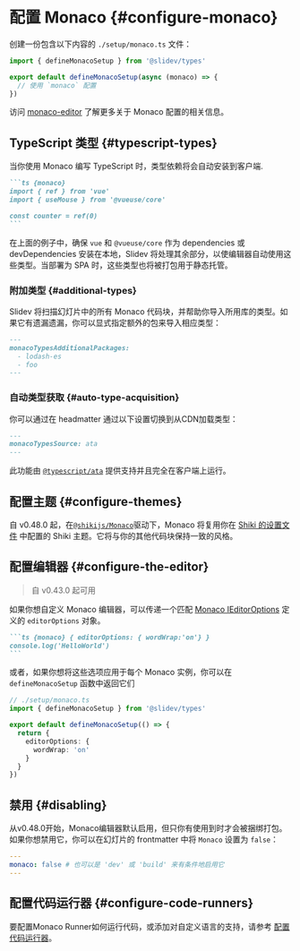 # 配置 Monaco {#configure-monaco}

<Environment type="client" />

创建一份包含以下内容的 `./setup/monaco.ts` 文件：

```ts twoslash
import { defineMonacoSetup } from '@slidev/types'

export default defineMonacoSetup(async (monaco) => {
  // 使用 `monaco` 配置
})
```

访问 [monaco-editor](https://github.com/Microsoft/monaco-editor) 了解更多关于 Monaco 配置的相关信息。

## TypeScript 类型 {#typescript-types}

当你使用 Monaco 编写 TypeScript 时，类型依赖将会自动安装到客户端.

````md
```ts {monaco}
import { ref } from 'vue'
import { useMouse } from '@vueuse/core'

const counter = ref(0)
```
````

在上面的例子中，确保 `vue` 和 `@vueuse/core` 作为 dependencies 或 devDependencies 安装在本地，Slidev 将处理其余部分，以使编辑器自动使用这些类型。当部署为 SPA 时，这些类型也将被打包用于静态托管。


### 附加类型 {#additional-types}

Slidev 将扫描幻灯片中的所有 Monaco 代码块，并帮助你导入所用库的类型。如果它有遗漏遗漏，你可以显式指定额外的包来导入相应类型：


```md
---
monacoTypesAdditionalPackages:
  - lodash-es
  - foo
---
```

### 自动类型获取 {#auto-type-acquisition}

你可以通过在 headmatter 通过以下设置切换到从CDN加载类型：

```md
---
monacoTypesSource: ata
---
```

此功能由 [`@typescript/ata`](https://github.com/microsoft/TypeScript-Website/tree/v2/packages/ata) 提供支持并且完全在客户端上运行。


## 配置主题 {#configure-themes}

自 v0.48.0 起，在[`@shikijs/Monaco`](https://shiki.style/packages/monaco)驱动下，Monaco 将复用你在 [Shiki 的设置文件](/custom/config-highlighter#configure-shiki) 中配置的 Shiki 主题。它将与你的其他代码块保持一致的风格。

## 配置编辑器 {#configure-the-editor}

> 自 v0.43.0 起可用

如果你想自定义 Monaco 编辑器，可以传递一个匹配 [Monaco IEditorOptions](https://microsoft.github.io/monaco-editor/docs.html#interfaces/editor.IEditorOptions.html) 定义的 `editorOptions` 对象。


````md
```ts {monaco} { editorOptions: { wordWrap:'on'} }
console.log('HelloWorld')
```
````

或者，如果你想将这些选项应用于每个 Monaco 实例，你可以在 `defineMonacoSetup` 函数中返回它们

```ts twoslash
// ./setup/monaco.ts
import { defineMonacoSetup } from '@slidev/types'

export default defineMonacoSetup(() => {
  return {
    editorOptions: {
      wordWrap: 'on'
    }
  }
})
```

## 禁用 {#disabling}

从v0.48.0开始，Monaco编辑器默认启用，但只你有使用到时才会被捆绑打包。如果你想禁用它，你可以在幻灯片的 frontmatter 中将 `Monaco` 设置为 `false`：

```yaml
---
monaco: false # 也可以是 'dev' 或 'build' 来有条件地启用它
---
```

## 配置代码运行器 {#configure-code-runners}

要配置Monaco Runner如何运行代码，或添加对自定义语言的支持，请参考 [配置代码运行器](/custom/config-code-unners)。
